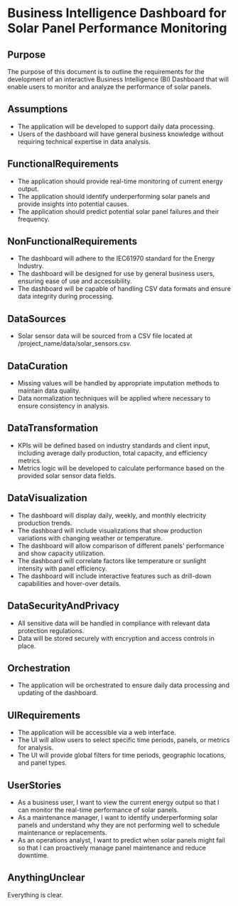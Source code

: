 # Business Intelligence Dashboard for Solar Panel Performance Monitoring

## Purpose

The purpose of this document is to outline the requirements for the development of an interactive Business Intelligence (BI) Dashboard that will enable users to monitor and analyze the performance of solar panels.

## Assumptions

- The application will be developed to support daily data processing.
- Users of the dashboard will have general business knowledge without requiring technical expertise in data analysis.

## FunctionalRequirements

- The application should provide real-time monitoring of current energy output.
- The application should identify underperforming solar panels and provide insights into potential causes.
- The application should predict potential solar panel failures and their frequency.

## NonFunctionalRequirements

- The dashboard will adhere to the IEC61970 standard for the Energy Industry.
- The dashboard will be designed for use by general business users, ensuring ease of use and accessibility.
- The dashboard will be capable of handling CSV data formats and ensure data integrity during processing.

## DataSources

- Solar sensor data will be sourced from a CSV file located at /project_name/data/solar_sensors.csv.

## DataCuration

- Missing values will be handled by appropriate imputation methods to maintain data quality.
- Data normalization techniques will be applied where necessary to ensure consistency in analysis.

## DataTransformation

- KPIs will be defined based on industry standards and client input, including average daily production, total capacity, and efficiency metrics.
- Metrics logic will be developed to calculate performance based on the provided solar sensor data fields.

## DataVisualization

- The dashboard will display daily, weekly, and monthly electricity production trends.
- The dashboard will include visualizations that show production variations with changing weather or temperature.
- The dashboard will allow comparison of different panels' performance and show capacity utilization.
- The dashboard will correlate factors like temperature or sunlight intensity with panel efficiency.
- The dashboard will include interactive features such as drill-down capabilities and hover-over details.

## DataSecurityAndPrivacy

- All sensitive data will be handled in compliance with relevant data protection regulations.
- Data will be stored securely with encryption and access controls in place.

## Orchestration

- The application will be orchestrated to ensure daily data processing and updating of the dashboard.

## UIRequirements

- The application will be accessible via a web interface.
- The UI will allow users to select specific time periods, panels, or metrics for analysis.
- The UI will provide global filters for time periods, geographic locations, and panel types.

## UserStories

- As a business user, I want to view the current energy output so that I can monitor the real-time performance of solar panels.
- As a maintenance manager, I want to identify underperforming solar panels and understand why they are not performing well to schedule maintenance or replacements.
- As an operations analyst, I want to predict when solar panels might fail so that I can proactively manage panel maintenance and reduce downtime.

## AnythingUnclear

Everything is clear.

